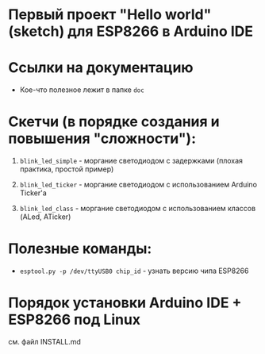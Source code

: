 Первый проект "Hello world" (sketch) для ESP8266 в Arduino IDE
==============================================================

# Ссылки на документацию

 * Кое-что полезное лежит в папке `doc`

# Скетчи (в порядке создания и повышения "сложности"):

 1. `blink_led_simple` - моргание светодиодом с задержками (плохая практика, простой пример)

 2. `blink_led_ticker` - моргание светодиодом с использованием Arduino Ticker'а
 
 3. `blink_led_class` - моргание светодиодом с использованием классов (ALed, ATicker)

# Полезные команды:

 * `esptool.py -p /dev/ttyUSB0 chip_id` - узнать версию чипа ESP8266

# Порядок установки Arduino IDE + ESP8266 под Linux
см. файл INSTALL.md

